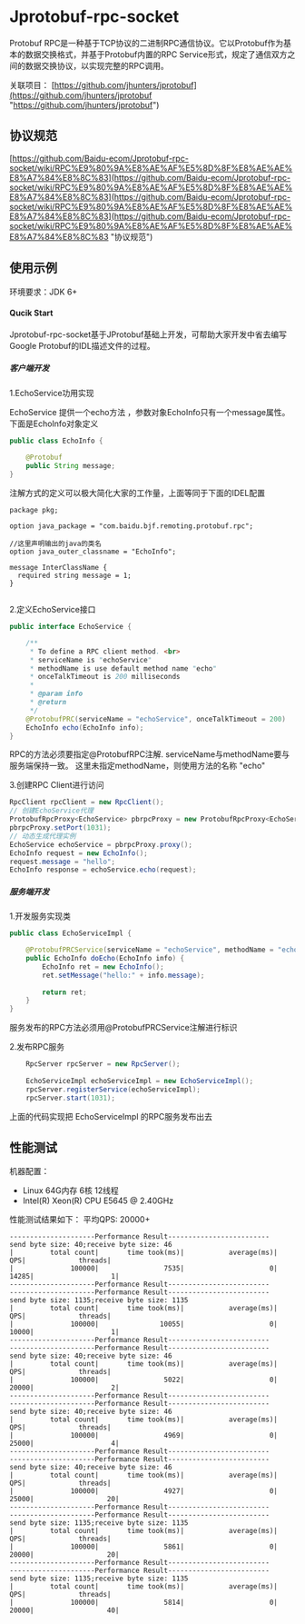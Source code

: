 Jprotobuf-rpc-socket
====================

Protobuf RPC是一种基于TCP协议的二进制RPC通信协议。它以Protobuf作为基本的数据交换格式，并基于Protobuf内置的RPC Service形式，规定了通信双方之间的数据交换协议，以实现完整的RPC调用。

关联项目：
[https://github.com/jhunters/jprotobuf](https://github.com/jhunters/jprotobuf "https://github.com/jhunters/jprotobuf")

## 协议规范 ##
[https://github.com/Baidu-ecom/Jprotobuf-rpc-socket/wiki/RPC%E9%80%9A%E8%AE%AF%E5%8D%8F%E8%AE%AE%E8%A7%84%E8%8C%83](https://github.com/Baidu-ecom/Jprotobuf-rpc-socket/wiki/RPC%E9%80%9A%E8%AE%AF%E5%8D%8F%E8%AE%AE%E8%A7%84%E8%8C%83](https://github.com/Baidu-ecom/Jprotobuf-rpc-socket/wiki/RPC%E9%80%9A%E8%AE%AF%E5%8D%8F%E8%AE%AE%E8%A7%84%E8%8C%83](https://github.com/Baidu-ecom/Jprotobuf-rpc-socket/wiki/RPC%E9%80%9A%E8%AE%AF%E5%8D%8F%E8%AE%AE%E8%A7%84%E8%8C%83 "协议规范")


## 使用示例 ##

环境要求：JDK 6+

#### Qucik Start ####
Jprotobuf-rpc-socket基于JProtobuf基础上开发，可帮助大家开发中省去编写Google Protobuf的IDL描述文件的过程。

##### 客户端开发 #####
1.EchoService功用实现

EchoService 提供一个echo方法 ，参数对象EchoInfo只有一个message属性。
下面是EchoInfo对象定义
```java
public class EchoInfo {
    
    @Protobuf
    public String message;
}

```
注解方式的定义可以极大简化大家的工作量，上面等同于下面的IDEL配置
```property
package pkg;  

option java_package = "com.baidu.bjf.remoting.protobuf.rpc";

//这里声明输出的java的类名  
option java_outer_classname = "EchoInfo";  

message InterClassName {  
  required string message = 1;
} 


```
2.定义EchoService接口
```java
public interface EchoService {

    /**
     * To define a RPC client method. <br>
     * serviceName is "echoService"
     * methodName is use default method name "echo"
     * onceTalkTimeout is 200 milliseconds
     * 
     * @param info
     * @return
     */
    @ProtobufPRC(serviceName = "echoService", onceTalkTimeout = 200)
    EchoInfo echo(EchoInfo info);
}

```
RPC的方法必须要指定@ProtobufRPC注解. serviceName与methodName要与服务端保持一致。
这里未指定methodName，则使用方法的名称 "echo"


3.创建RPC Client进行访问
```java
RpcClient rpcClient = new RpcClient();
// 创建EchoService代理
ProtobufRpcProxy<EchoService> pbrpcProxy = new ProtobufRpcProxy<EchoService>(rpcClient, EchoService.class);
pbrpcProxy.setPort(1031);
// 动态生成代理实例
EchoService echoService = pbrpcProxy.proxy();
EchoInfo request = new EchoInfo();
request.message = "hello";
EchoInfo response = echoService.echo(request);
```

##### 服务端开发 #####
1.开发服务实现类
```java
public class EchoServiceImpl {

    @ProtobufPRCService(serviceName = "echoService", methodName = "echo")
    public EchoInfo doEcho(EchoInfo info) {
        EchoInfo ret = new EchoInfo();
        ret.setMessage("hello:" + info.message);
        
        return ret;
    }
}
```
服务发布的RPC方法必须用@ProtobufPRCService注解进行标识

2.发布RPC服务
```java
	RpcServer rpcServer = new RpcServer();
	
	EchoServiceImpl echoServiceImpl = new EchoServiceImpl();
	rpcServer.registerService(echoServiceImpl);
	rpcServer.start(1031);
```
上面的代码实现把 EchoServiceImpl 的RPC服务发布出去


## 性能测试 ##

机器配置：
- Linux 64G内存 6核 12线程 
- Intel(R) Xeon(R) CPU           E5645  @ 2.40GHz

性能测试结果如下：
平均QPS: 20000+
```property
---------------------Performance Result-------------------------
send byte size: 40;receive byte size: 46
|         total count|       time took(ms)|           average(ms)|                 QPS|             threads|
|              100000|                7535|                     0|               14285|                   1|
---------------------Performance Result-------------------------
---------------------Performance Result-------------------------
send byte size: 1135;receive byte size: 1135
|         total count|       time took(ms)|           average(ms)|                 QPS|             threads|
|              100000|               10055|                     0|               10000|                   1|
---------------------Performance Result-------------------------
---------------------Performance Result-------------------------
send byte size: 40;receive byte size: 46
|         total count|       time took(ms)|           average(ms)|                 QPS|             threads|
|              100000|                5022|                     0|               20000|                   2|
---------------------Performance Result-------------------------
---------------------Performance Result-------------------------
send byte size: 40;receive byte size: 46
|         total count|       time took(ms)|           average(ms)|                 QPS|             threads|
|              100000|                4969|                     0|               25000|                   4|
---------------------Performance Result-------------------------
---------------------Performance Result-------------------------
send byte size: 40;receive byte size: 46
|         total count|       time took(ms)|           average(ms)|                 QPS|             threads|
|              100000|                4927|                     0|               25000|                  20|
---------------------Performance Result-------------------------
---------------------Performance Result-------------------------
send byte size: 1135;receive byte size: 1135
|         total count|       time took(ms)|           average(ms)|                 QPS|             threads|
|              100000|                5861|                     0|               20000|                  20|
---------------------Performance Result-------------------------
---------------------Performance Result-------------------------
send byte size: 1135;receive byte size: 1135
|         total count|       time took(ms)|           average(ms)|                 QPS|             threads|
|              100000|                5814|                     0|               20000|                  40|

```